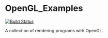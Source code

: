 # OpenGL_Examples
[![Build Status](https://travis-ci.com/d93-rgb/OpenGL_Examples.svg?branch=master)](https://travis-ci.com/d93-rgb/OpenGL_Examples)

A collection of rendering programs with OpenGL.
